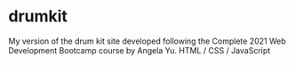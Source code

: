 # drumkit
My version of the drum kit site developed following the Complete 2021 Web Development Bootcamp course by Angela Yu. HTML / CSS / JavaScript
